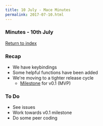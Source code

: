 ```yaml
---
title: 10 July - Mace Minutes
permalink: 2017-07-10.html
---
```


### Minutes - 10th July

[Return to index](../index.md)

### Recap
* We have keybindings
* Some helpful functions have been added
* We're moving to a tighter release cycle
  * [Milestone](https://github.com/DandyHQ/mace/milestone/2) for v0.1 (MVP)
  
### To Do
* See issues
* Work towards v0.1 milestone
* Do some peer coding
